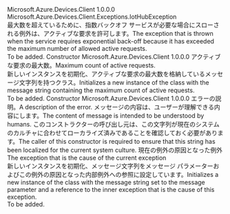 <Type Name="IotHubThrottledException" FullName="Microsoft.Azure.Devices.Client.Exceptions.IotHubThrottledException">
  <TypeSignature Language="C#" Value="public sealed class IotHubThrottledException : Microsoft.Azure.Devices.Client.Exceptions.IotHubException" />
  <TypeSignature Language="ILAsm" Value=".class public auto ansi serializable sealed beforefieldinit IotHubThrottledException extends Microsoft.Azure.Devices.Client.Exceptions.IotHubException" />
  <TypeSignature Language="DocId" Value="T:Microsoft.Azure.Devices.Client.Exceptions.IotHubThrottledException" />
  <TypeSignature Language="VB.NET" Value="Public NotInheritable Class IotHubThrottledException&#xA;Inherits IotHubException" />
  <TypeSignature Language="F#" Value="type IotHubThrottledException = class&#xA;    inherit IotHubException" />
  <AssemblyInfo>
    <AssemblyName>Microsoft.Azure.Devices.Client</AssemblyName>
    <AssemblyVersion>1.0.0.0</AssemblyVersion>
  </AssemblyInfo>
  <Base>
    <BaseTypeName>Microsoft.Azure.Devices.Client.Exceptions.IotHubException</BaseTypeName>
  </Base>
  <Interfaces />
  <Docs>
    <summary>
            <span data-ttu-id="33b2e-101">最大数を超えているために、指数バックオフ サービスが必要な場合にスローされる例外は、アクティブな要求を許可します。</span><span class="sxs-lookup"><span data-stu-id="33b2e-101">The exception that is thrown when the service requires exponential back-off because it has exceeded the maximum number of allowed active requests.</span></span>
            </summary>
    <remarks>To be added.</remarks>
  </Docs>
  <Members>
    <Member MemberName=".ctor">
      <MemberSignature Language="C#" Value="public IotHubThrottledException (int maximumBatchCount);" />
      <MemberSignature Language="ILAsm" Value=".method public hidebysig specialname rtspecialname instance void .ctor(int32 maximumBatchCount) cil managed" />
      <MemberSignature Language="DocId" Value="M:Microsoft.Azure.Devices.Client.Exceptions.IotHubThrottledException.#ctor(System.Int32)" />
      <MemberSignature Language="VB.NET" Value="Public Sub New (maximumBatchCount As Integer)" />
      <MemberSignature Language="F#" Value="new Microsoft.Azure.Devices.Client.Exceptions.IotHubThrottledException : int -&gt; Microsoft.Azure.Devices.Client.Exceptions.IotHubThrottledException" Usage="new Microsoft.Azure.Devices.Client.Exceptions.IotHubThrottledException maximumBatchCount" />
      <MemberType>Constructor</MemberType>
      <AssemblyInfo>
        <AssemblyName>Microsoft.Azure.Devices.Client</AssemblyName>
        <AssemblyVersion>1.0.0.0</AssemblyVersion>
      </AssemblyInfo>
      <Parameters>
        <Parameter Name="maximumBatchCount" Type="System.Int32" />
      </Parameters>
      <Docs>
        <param name="maximumBatchCount"><span data-ttu-id="33b2e-102">アクティブな要求の最大数。</span><span class="sxs-lookup"><span data-stu-id="33b2e-102">Maximum count of active requests.</span></span></param>
        <summary>
            <span data-ttu-id="33b2e-103">新しいインスタンスを初期化、<see cref="T:Microsoft.Azure.Devices.Client.Exceptions.IotHubThrottledException" />アクティブな要求の最大数を格納しているメッセージ文字列を持つクラス。</span><span class="sxs-lookup"><span data-stu-id="33b2e-103">Initializes a new instance of the <see cref="T:Microsoft.Azure.Devices.Client.Exceptions.IotHubThrottledException" /> class with the message string containing the maximum count of active requests.</span></span>
            </summary>
        <remarks>To be added.</remarks>
      </Docs>
    </Member>
    <Member MemberName=".ctor">
      <MemberSignature Language="C#" Value="public IotHubThrottledException (string message, Exception innerException);" />
      <MemberSignature Language="ILAsm" Value=".method public hidebysig specialname rtspecialname instance void .ctor(string message, class System.Exception innerException) cil managed" />
      <MemberSignature Language="DocId" Value="M:Microsoft.Azure.Devices.Client.Exceptions.IotHubThrottledException.#ctor(System.String,System.Exception)" />
      <MemberSignature Language="VB.NET" Value="Public Sub New (message As String, innerException As Exception)" />
      <MemberSignature Language="F#" Value="new Microsoft.Azure.Devices.Client.Exceptions.IotHubThrottledException : string * Exception -&gt; Microsoft.Azure.Devices.Client.Exceptions.IotHubThrottledException" Usage="new Microsoft.Azure.Devices.Client.Exceptions.IotHubThrottledException (message, innerException)" />
      <MemberType>Constructor</MemberType>
      <AssemblyInfo>
        <AssemblyName>Microsoft.Azure.Devices.Client</AssemblyName>
        <AssemblyVersion>1.0.0.0</AssemblyVersion>
      </AssemblyInfo>
      <Parameters>
        <Parameter Name="message" Type="System.String" />
        <Parameter Name="innerException" Type="System.Exception" />
      </Parameters>
      <Docs>
        <param name="message"><span data-ttu-id="33b2e-104">エラーの説明。</span><span class="sxs-lookup"><span data-stu-id="33b2e-104">A description of the error.</span></span> <span data-ttu-id="33b2e-105">メッセージの内容は、ユーザーが理解できる内容にします。</span><span class="sxs-lookup"><span data-stu-id="33b2e-105">The content of message is intended to be understood by humans.</span></span> <span data-ttu-id="33b2e-106">このコンストラクターの呼び出し元は、この文字列が現在のシステムのカルチャに合わせてローカライズ済みであることを確認しておく必要があります。</span><span class="sxs-lookup"><span data-stu-id="33b2e-106">The caller of this constructor is required to ensure that this string has been localized for the current system culture.</span></span></param>
        <param name="innerException"><span data-ttu-id="33b2e-107">現在の例外の原因となった例外</span><span class="sxs-lookup"><span data-stu-id="33b2e-107">The exception that is the cause of the current exception</span></span></param>
        <summary>
            <span data-ttu-id="33b2e-108">新しいインスタンスを初期化、<see cref="T:Microsoft.Azure.Devices.Client.Exceptions.IotHubThrottledException" />メッセージ文字列をメッセージ パラメーターおよびこの例外の原因となった内部例外への参照に設定しています。</span><span class="sxs-lookup"><span data-stu-id="33b2e-108">Initializes a new instance of the <see cref="T:Microsoft.Azure.Devices.Client.Exceptions.IotHubThrottledException" /> class with the message string set to the message parameter and a reference to the inner exception that is the cause of this exception.</span></span>
            </summary>
        <remarks>To be added.</remarks>
      </Docs>
    </Member>
  </Members>
</Type>